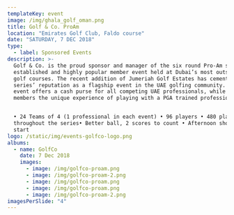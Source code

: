 ```yaml
---
templateKey: event
image: /img/ghala_golf_oman.png
title: Golf & Co. ProAm
location: "Emirates Golf Club, Faldo course"
date: "SATURDAY, 7 DEC 2018"
type:
  - label: Sponsored Events
description: >-
  Golf & Co. is the proud sponsor and manager of the six round Pro-Am series, an
  established and highly popular member event held at Dubai’s most outstanding
  golf courses. The recent addition of Jumeriah Golf Estates has cemented the
  series’ reputation as a flagship event in the UAE golfing community. Each
  event offers a cash purse for all competing UAE professionals, while giving
  members the unique experience of playing with a PGA trained professional.


  • 24 Teams of 4 (1 professional in each event) • 96 players • 480 players
  throughout the series• Better ball, 2 scores to count • Afternoon shotgun
  start
logo: /static/img/events-golfco-logo.png
albums:
  - name: GolfCo
    date: 7 Dec 2018
    images:
      - image: /img/golfco-proam.png
      - image: /img/golfco-proam-2.png
      - image: /img/golfco-proam.png
      - image: /img/golfco-proam.png
      - image: /img/golfco-proam-2.png
imagesPerSlide: "4"
---
```

